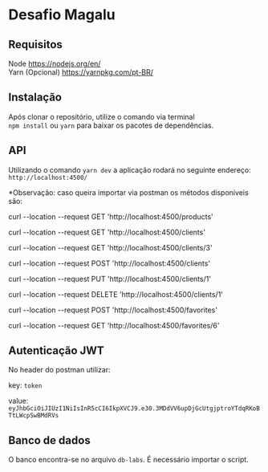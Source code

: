 # Desafio Magalu
## Requisitos ##
Node https://nodejs.org/en/  
Yarn (Opcional) https://yarnpkg.com/pt-BR/  

## Instalação ##
Após clonar o repositório, utilize o comando via terminal  
`npm install` ou `yarn` para baixar os pacotes de dependências.  




## API



Utilizando o comando `yarn dev` a aplicação rodará no seguinte endereço:
`http://localhost:4500/`

*Observação: caso queira importar via postman os métodos disponíveis são:

curl --location --request GET 'http://localhost:4500/products'


curl --location --request GET 'http://localhost:4500/clients'

curl --location --request GET 'http://localhost:4500/clients/3'

curl --location --request POST 'http://localhost:4500/clients'

curl --location --request PUT 'http://localhost:4500/clients/1'

curl --location --request DELETE 'http://localhost:4500/clients/1'

curl --location --request POST 'http://localhost:4500/favorites'

curl --location --request GET 'http://localhost:4500/favorites/6'


## Autenticação JWT
No header do postman utilizar:

key: `token`

value: `eyJhbGciOiJIUzI1NiIsInR5cCI6IkpXVCJ9.e30.3MDdVV6upDjGcUtgjptroYTdqRKoBTtLWcpSwBMdRVs`

## Banco de dados
O banco encontra-se no arquivo `db-labs`. É necessário importar o script.

